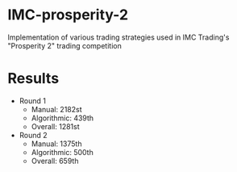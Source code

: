 # IMC-prosperity-2
Implementation of various trading strategies used in IMC Trading's "Prosperity 2" trading competition

# Results
* Round 1
    - Manual: 2182st
    - Algorithmic: 439th
    - Overall: 1281st
* Round 2
    - Manual: 1375th
    - Algorithmic: 500th
    - Overall: 659th